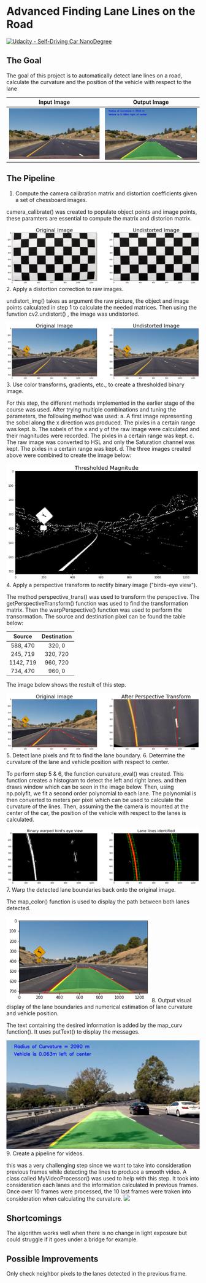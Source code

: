 # **Advanced Finding Lane Lines on the Road** 
[![Udacity - Self-Driving Car NanoDegree](https://s3.amazonaws.com/udacity-sdc/github/shield-carnd.svg)](http://www.udacity.com/drive)


The Goal
---
The goal of this project is to automatically detect lane lines on a road, calculate the curvature and the position of the vehicle with respect to the lane

Input Image                |  Output Image
:-------------------------:|:-------------------------:
<img src="test_images/straight_lines1.jpg"/>  | <img src="output_images/straight_lines1.jpg"/>

The Pipeline
---
1. Compute the camera calibration matrix and distortion coefficients given a set of chessboard images.

camera_calibrate() was created to populate object points and image points, these paramters are essential to compute the matrix and distorion matrix. 

<img src="readMe_images/1.png"/>
2. Apply a distortion correction to raw images. 

undistort_img() takes as argument the raw picture, the object and image points calculated in step 1 to calculate the needed matrices. Then using the funvtion cv2.undistort() , the image was undistorted.

<img src="readMe_images/2.png"/>
3. Use color transforms, gradients, etc., to create a thresholded binary image. 

For this step, the different methods implemented in the earlier stage of the course was used. After trying multiple combinations and tuning the parameters, the following method was used:
a. A first image representing the sobel along the x direction was produced. The pixles in a certain range was kept.
b. The sobels of the x and y of the raw image were calculated and their magnitudes were recorded. The pixles in a certain range was kept.
c. The raw image was converted to HSL and only the Saturation channel was kept. The pixles in a certain range was kept.
d. The three images created above were combined to create the image below:

<img src="readMe_images/3.png"/>
4. Apply a perspective transform to rectify binary image ("birds-eye view"). 

The method perspective_trans() was used to transform the perspective. The getPerspectiveTransform() function was used to find the transformation matrix. Then the  warpPerspective() function was used to perform the transormation. The source and destination pixel can be found the table below:

| Source        | Destination   | 
|:-------------:|:-------------:| 
| 588, 470      | 320, 0        | 
| 245, 719      | 320, 720      |
| 1142, 719     | 960, 720      |
| 734, 470      | 960, 0        |

The image below shows the restult of this step.

<img src="readMe_images/4.png"/>
5. Detect lane pixels and fit to find the lane boundary. 
6. Determine the curvature of the lane and vehicle position with respect to center. 

To perform step 5 & 6, the function curvature_eval() was created. This function creates a histogram to detect the left and right lanes. and then draws window which can be seen in the image below. Then, using np.polyfit, we fit a second order polynomial to each lane. The polynomial is then converted to meters per pixel which can be used to calculate the curvature of the lines. Then, assuming the the camera is mounted at the center of the car, the position of the vehicle with respect to the lanes is calculated.

<img src="readMe_images/5&6.png"/>
7. Warp the detected lane boundaries back onto the original image. 

The map_color() function is used to display the path between both lanes detected. 

<img src="readMe_images/7.png"/>
8. Output visual display of the lane boundaries and numerical estimation of lane curvature and vehicle position.

The text containing the desired information is added by the map_curv function(). It uses putText() to display the messages.

<img src="output_images/test4.jpg"/>
9. Create a pipeline for videos. 

this was a very challenging step since we want to take into consideration previous frames while detecting the lines to produce a smooth video. A class called MyVideoProcessor() was used to help with this step. It took into consideration each lanes and the information calculated in previous frames. Once over 10 frames were processed, the 10 last frames were traken into consideration when calculating the curvature.
<img src="output_images/gif-output.gif"/>

Shortcomings
---
The algorithm works well when there is no change in light exposure but could struggle if it goes under a bridge for example.

Possible Improvements
---
Only check neighbor pixels to the lanes detected in the previous frame.
